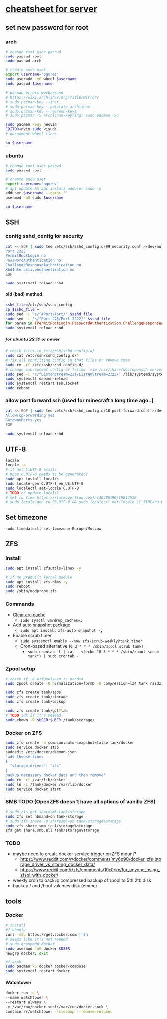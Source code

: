 # [cheatsheet for server](./README.md)

## set new password for root

### arch

```bash
# change root user passwd
sudo passwd root
sudo passwd arch

# create sudo user
export username="ogurez"
sudo useradd -mG wheel $username
sudo passwd $username

# pacman errors workaround
# https://wiki.archlinux.org/title/Mirrors
# sudo pacman-key --init
# sudo pacman-key --populate archlinux
# sudo pacman-key --refresh-keys
# sudo pacman -S archlinux-keyring; sudo pacman -Su

sudo pacman -Suy neovim
EDITOR=nvim sudo visudo
# uncomment wheel lines

su $username
```

### ubuntu

```bash
# change root user passwd
sudo passwd root

# create sudo user
export username="ogurez"
# apt update && apt install adduser sudo -y
adduser $username --gecos ""
usermod -aG sudo $username

su $username
```

## SSH

### config sshd_config for security

```bash
cat <<-EOF | sudo tee /etc/ssh/sshd_config.d/99-security.conf >/dev/null
Port 2222
PermitRootLogin no
PasswordAuthentication no
ChallengeResponseAuthentication no
KbdInteractiveAuthentication no
EOF

sudo systemctl reload sshd
```

#### old (bad) method

```bash
sshd_file=/etc/ssh/sshd_config
cp $sshd_file ~
sudo sed -i 's/^#Port/Port/' $sshd_file
sudo sed -i 's/^Port 22$/Port 2222/' $sshd_file
for param in {PermitRootLogin,PasswordAuthentication,ChallengeResponseAuthentication,KbdInteractiveAuthentication}; do sudo sed -i "s/^#$param/$param/" $sshd_file && sudo sed -i "s/^$param yes$/$param no/" $sshd_file; done
sudo systemctl reload sshd
```

##### for ubuntu 22.10 or newer

```bash
# check files in /etc/ssh/sshd_config.d/
sudo cat /etc/ssh/sshd_config.d/*
# fix all confilting config in that files or remove them
sudo rm -rf /etc/ssh/sshd_config.d/
# change ssh.socket config or follow `vim /usr/share/doc/openssh-server/README.Debian.gz`
sudo sed -i 's/^ListenStream=22$/ListenStream=2222/' /lib/systemd/system/ssh.socket
sudo systemctl daemon-reload
sudo systemctl restart ssh.socket
sudo reboot
```

### allow port forward ssh (used for minecraft a long time ago..)

```bash
cat <<-EOF | sudo tee /etc/ssh/sshd_config.d/10-port-forward.conf >/dev/null
AllowTcpForwarding yes
GatewayPorts yes
EOF

sudo systemctl reload sshd
```

## UTF-8

```bash
locale
locale -a
# if not C.UTF-8 exists
# Does C.UTF-8 needs to be generated?
sudo apt install locales
sudo locale-gen C.UTF-8 en_US.UTF-8
sudo localectl set-locale C.UTF-8
# TODO or update-locale?
# set ru time https://stackoverflow.com/a/30480596/15844518
# sudo locale-gen ru_RU.UTF-8 && sudo localectl set-locale LC_TIME=ru_RU.UTF-8
```

## Set timezone

`sudo timedatectl set-timezone Europe/Moscow`

## ZFS

### Install

```bash
sudo apt install zfsutils-linux -y

# if no prebuilt kernel module
sudo apt install zfs-dkms -y
sudo reboot
sudo /sbin/modprobe zfs
```

### Commands

- [Clear arc cache](https://netpoint-dc.com/blog/zfs-caching-arc-l2arc-linux/)
  - `sudo sysctl vm/drop_caches=3`
- Add auto snapshot package
  - `sudo apt install zfs-auto-snapshot -y`
- Enable scrub timer
  - `sudo systemctl enable --now zfs-scrub-weekly@tank.timer`
  - Cron-based alternative (`0 3 * * * /sbin/zpool scrub tank`)
    - `sudo crontab -l | cat - <(echo "0 3 * * * /sbin/zpool scrub tank") | sudo crontab -`

### Zpool setup

```bash
# check if -O utf8only=on is needed
sudo zpool create -O normalization=formD -O compression=lz4 tank raidz sda sdb sdc sdd

sudo zfs create tank/apps
sudo zfs create tank/storage
sudo zfs create tank/backup

sudo zfs create tank/git?lab
# TODO idk if it's needed
sudo chown -R $USER:$USER /tank/storage/
```

### Docker on ZFS

```bash
sudo zfs create -o com.sun:auto-snapshot=false tank/docker
sudo service docker stop
sudoedit /etc/docker/daemon.json
'add theese lines
{
  "storage-driver": "zfs"
}
backup necessary docker data and then remove'
sudo rm -rf /var/lib/docker
sudo ln -s /tank/docker /var/lib/docker
sudo service docker start
```

### SMB TODO (OpenZFS doesn't have all options of vanilla ZFS)

```bash
# sudo zfs get sharesmb tank/storage
sudo zfs set nbmand=on tank/storage
# sudo zfs share -o sharesmb=on tank/storage%storage
sudo zfs share smb tank/storage%storage
zfs get share.smb.all tank/storage%storage
```

### TODO

- maybe need to create docker service trigger on ZFS mount?
  - <https://www.reddit.com/r/docker/comments/my6p90/docker_zfs_storage_driver_vs_storing_docker_data/>
  - <https://www.reddit.com/r/zfs/comments/10e0rkx/for_anyone_using_zfsol_with_docker/>
- weekly cron to backup compressed backup of zpool to 5th 2tb disk
- backup / and /boot volumes disk (emmc)

## tools

### Docker

```bash
# install
#? ubuntu
curl -sSL https://get.docker.com | sh
# seems like it's not needed
# sudo groupadd docker
sudo usermod -aG docker $USER
newgrp docker; exit

#? arch
sudo pacman -S docker docker-compose
sudo systemctl restart docker
```

#### Watchtower

```bash
docker run -d \
--name watchtower \
--restart always \
-v /var/run/docker.sock:/var/run/docker.sock \
containrrr/watchtower --cleanup --remove-volumes
```
